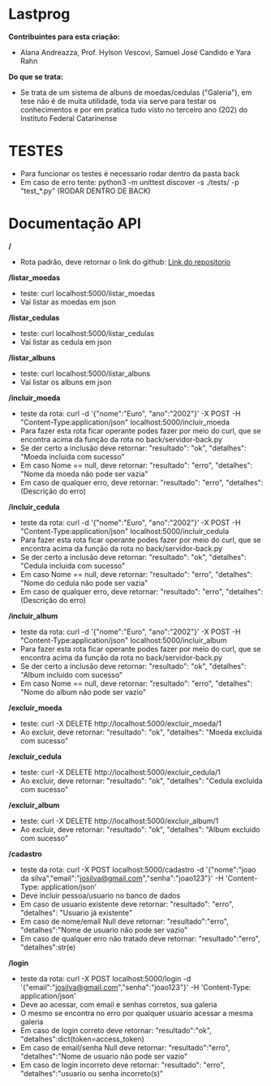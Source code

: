 # Lastprog
**Contribuintes para esta criação:**
- Alana Andreazza, Prof. Hylson Vescovi, Samuel José Candido e Yara Rahn

**Do que se trata:**
- Se trata de um sistema de albuns de moedas/cedulas ("Galeria"), em tese não é de muita utilidade, toda via serve para testar os conhecimentos e por em pratica tudo visto no terceiro ano (202) do Instituto Federal Catarinense 

# TESTES

- Para funcionar os testes é necessario rodar dentro da pasta back
- Em caso de erro tente: python3 -m unittest discover -s ./tests/ -p "test_*.py" (RODAR DENTRO DE BACK)

# Documentação API

**/**
- Rota padrão, deve retornar o link do github: [Link do repositorio](https://github.com/SamuelCandido/lastprog)

**/listar_moedas**
- teste: curl localhost:5000/listar_moedas
- Vai listar as moedas em json

**/listar_cedulas**
- teste: curl localhost:5000/listar_cedulas
- Vai listar as cedula em json

**/listar_albuns**
- teste: curl localhost:5000/listar_albuns
- Vai listar os albuns em json

**/incluir_moeda**
- teste da rota: curl -d '{"nome":"Euro", "ano":"2002"}' -X POST -H "Content-Type:application/json" localhost:5000/incluir_moeda
- Para fazer esta rota ficar operante podes fazer por meio do curl, que se encontra acima da função da rota no back/servidor-back.py
- Se der certo a inclusão deve retornar: "resultado": "ok",  "detalhes": "Moeda incluida com sucesso"
- Em caso Nome == null, deve retornar: "resultado": "erro",  "detalhes": "Nome da moeda não pode ser vazia"
- Em caso de qualquer erro, deve retornar: "resultado": "erro",  "detalhes": (Descrição do erro)

**/incluir_cedula**
- teste da rota: curl -d '{"nome":"Euro", "ano":"2002"}' -X POST -H "Content-Type:application/json" localhost:5000/incluir_cedula
- Para fazer esta rota ficar operante podes fazer por meio do curl, que se encontra acima da função da rota no back/servidor-back.py
- Se der certo a inclusão deve retornar: "resultado": "ok",  "detalhes": "Cedula incluida com sucesso"
- Em caso Nome == null, deve retornar: "resultado": "erro",  "detalhes": "Nome do cedula não pode ser vazia"
- Em caso de qualquer erro, deve retornar: "resultado": "erro",  "detalhes": (Descrição do erro)

**/incluir_album**
- teste da rota: curl -d '{"nome":"Euro", "ano":"2002"}' -X POST -H "Content-Type:application/json" localhost:5000/incluir_album
- Para fazer esta rota ficar operante podes fazer por meio do curl, que se encontra acima da função da rota no back/servidor-back.py
- Se der certo a inclusão deve retornar: "resultado": "ok",  "detalhes": "Album incluido com sucesso"
- Em caso Nome == null, deve retornar: "resultado": "erro",  "detalhes": "Nome do album não pode ser vazio"

**/excluir_moeda**
- teste: curl -X DELETE http://localhost:5000/excluir_moeda/1
- Ao excluir, deve retornar: "resultado": "ok", "detalhes": "Moeda excluida com sucesso"

**/excluir_cedula**
- teste: curl -X DELETE http://localhost:5000/excluir_cedula/1
- Ao excluir, deve retornar: "resultado": "ok", "detalhes": "Cedula excluida com sucesso"

**/excluir_album**
- teste: curl -X DELETE http://localhost:5000/excluir_album/1
- Ao excluir, deve retornar: "resultado": "ok", "detalhes": "Album excluido com sucesso"

**/cadastro**
- teste da rota: curl -X POST localhost:5000/cadastro -d '{"nome":"joao da silva","email":"josilva@gmail.com","senha":"joao123"}' -H 'Content-Type: application/json'
- Deve incluir pessoa/usuario no banco de dados
- Em caso de usuario existente deve retornar: "resultado": "erro", "detalhes": "Usuario já existente"
- Em caso de nome/email Null deve retornar: "resultado":"erro", "detalhes":"Nome de usuario não pode ser vazio"
- Em caso de qualquer erro não tratado deve retornar: "resultado":"erro", "detalhes":str(e)

**/login**
- teste da rota: curl -X POST localhost:5000/login -d '{"email":"josilva@gmail.com","senha":"joao123"}' -H 'Content-Type: application/json'
- Deve ao acessar, com email e senhas corretos, sua galeria
- O mesmo se encontra no erro por qualquer usuario acessar a mesma galeria
- Em caso de login correto deve retornar: "resultado":"ok", "detalhes":dict(token=access_token)
- Em caso de email/senha Null deve retornar: "resultado":"erro", "detalhes":"Nome de usuario não pode ser vazio"
- Em caso de login incorreto deve retornar: "resultado": "erro", "detalhes":"usuario ou senha incorreto(s)"


